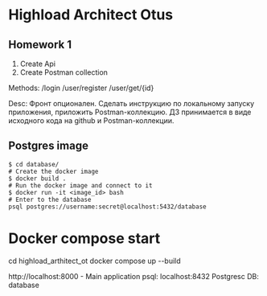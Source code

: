 # Highload Architect Otus

## Homework 1
1. Create Api
2. Create Postman collection

Methods:
/login
/user/register
/user/get/{id}

Desc:
Фронт опционален.
Сделать инструкцию по локальному запуску приложения, приложить Postman-коллекцию.
ДЗ принимается в виде исходного кода на github и Postman-коллекции.


## Postgres image
```commandline
$ cd database/
# Create the docker image 
$ docker build . 
# Run the docker image and connect to it
$ docker run -it <image_id> bash
# Enter to the database
psql postgres://username:secret@localhost:5432/database
```

# Docker compose start
cd highload_arthitect_ot
docker compose up --build

http://localhost:8000 - Main application
psql: localhost:8432 Postgresc DB: database
